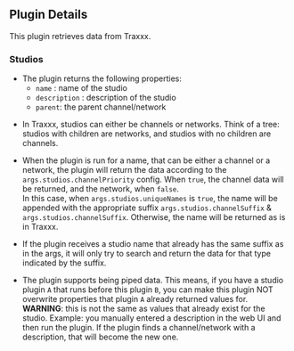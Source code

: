 ## Plugin Details

This plugin retrieves data from Traxxx.

### Studios

* The plugin returns the following properties:
    * `name` : name of the studio
    * `description` : description of the studio
    * `parent`: the parent channel/network


- In Traxxx, studios can either be channels or networks. Think of a tree: studios with children are networks, and studios with no children are channels.

- When the plugin is run for a name, that can be either a channel or a network, the plugin will return the data according to the `args.studios.channelPriority` config. When `true`, the channel data will be returned, and the network, when `false`.  
In this case, when `args.studios.uniqueNames` is `true`, the name will be appended with the appropriate suffix `args.studios.channelSuffix` & `args.studios.channelSuffix`. Otherwise, the name will be returned as is in Traxxx.

- If the plugin receives a studio name that already has the same suffix as in the args, it will only try to search and return the data for that type indicated by the suffix.

- The plugin supports being piped data. This means, if you have a studio plugin `A` that runs before this plugin `B`, you can make this plugin NOT overwrite properties that plugin `A` already returned values for.  
**WARNING**: this is not the same as values that already exist for the studio. Example: you manually entered a description in the web UI and then run the plugin. If the plugin finds a channel/network with a description, that will become the new one.